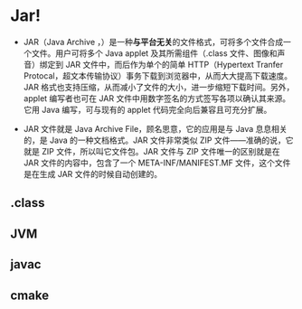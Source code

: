 # Jar!

- JAR（Java Archive ，）是一种**与平台无关**的文件格式，可将多个文件合成一个文件。用户可将多个 Java applet 及其所需组件（.class 文件、图像和声音）绑定到 JAR 文件中，而后作为单个的简单 HTTP（Hypertext Tranfer Protocal，超文本传输协议）事务下载到浏览器中，从而大大提高下载速度。JAR 格式也支持压缩，从而减小了文件的大小，进一步缩短下载时间。另外，applet 编写者也可在 JAR 文件中用数字签名的方式签写各项以确认其来源。它用 Java 编写，可与现有的 applet 代码完全向后兼容且可充分扩展。

- JAR 文件就是 Java Archive File，顾名思意，它的应用是与 Java 息息相关的，是 Java 的一种文档格式。JAR 文件非常类似 ZIP 文件——准确的说，它就是 ZIP 文件，所以叫它文件包。JAR 文件与 ZIP 文件唯一的区别就是在 JAR 文件的内容中，包含了一个 META-INF/MANIFEST.MF 文件，这个文件是在生成 JAR 文件的时候自动创建的。


## .class


## JVM


## javac 



## cmake

